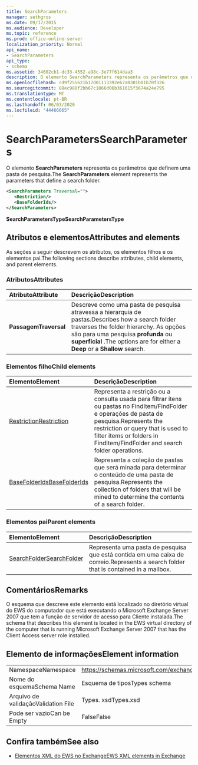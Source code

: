 ```yaml
---
title: SearchParameters
manager: sethgros
ms.date: 09/17/2015
ms.audience: Developer
ms.topic: reference
ms.prod: office-online-server
localization_priority: Normal
api_name:
- SearchParameters
api_type:
- schema
ms.assetid: 34602cb1-dc33-4552-a98c-3e77f614daa3
description: O elemento SearchParameters representa os parâmetros que definem uma pasta de pesquisa.
ms.openlocfilehash: cd9f255621b17d01113392e67a0301b01b70f326
ms.sourcegitcommit: 88ec988f2bb67c1866d06b361615f3674a24e795
ms.translationtype: MT
ms.contentlocale: pt-BR
ms.lasthandoff: 06/03/2020
ms.locfileid: "44466665"
---
```

# <a name="searchparameters"></a><span data-ttu-id="ad8ee-103">SearchParameters</span><span class="sxs-lookup"><span data-stu-id="ad8ee-103">SearchParameters</span></span>

<span data-ttu-id="ad8ee-104">O elemento **SearchParameters** representa os parâmetros que definem uma pasta de pesquisa.</span><span class="sxs-lookup"><span data-stu-id="ad8ee-104">The **SearchParameters** element represents the parameters that define a search folder.</span></span> 
  
```xml
<SearchParameters Traversal="">
   <Restriction/>
   <BaseFolderIds/>
</SearchParameters>
```

 <span data-ttu-id="ad8ee-105">**SearchParametersType**</span><span class="sxs-lookup"><span data-stu-id="ad8ee-105">**SearchParametersType**</span></span>
## <a name="attributes-and-elements"></a><span data-ttu-id="ad8ee-106">Atributos e elementos</span><span class="sxs-lookup"><span data-stu-id="ad8ee-106">Attributes and elements</span></span>

<span data-ttu-id="ad8ee-107">As seções a seguir descrevem os atributos, os elementos filhos e os elementos pai.</span><span class="sxs-lookup"><span data-stu-id="ad8ee-107">The following sections describe attributes, child elements, and parent elements.</span></span>
  
### <a name="attributes"></a><span data-ttu-id="ad8ee-108">Atributos</span><span class="sxs-lookup"><span data-stu-id="ad8ee-108">Attributes</span></span>

|<span data-ttu-id="ad8ee-109">**Atributo**</span><span class="sxs-lookup"><span data-stu-id="ad8ee-109">**Attribute**</span></span>|<span data-ttu-id="ad8ee-110">**Descrição**</span><span class="sxs-lookup"><span data-stu-id="ad8ee-110">**Description**</span></span>|
|:-----|:-----|
|<span data-ttu-id="ad8ee-111">**Passagem**</span><span class="sxs-lookup"><span data-stu-id="ad8ee-111">**Traversal**</span></span> <br/> |<span data-ttu-id="ad8ee-112">Descreve como uma pasta de pesquisa atravessa a hierarquia de pastas.</span><span class="sxs-lookup"><span data-stu-id="ad8ee-112">Describes how a search folder traverses the folder hierarchy.</span></span> <span data-ttu-id="ad8ee-113">As opções são para uma pesquisa **profunda** ou **superficial** .</span><span class="sxs-lookup"><span data-stu-id="ad8ee-113">The options are for either a **Deep** or a **Shallow** search.</span></span>  <br/> |
   
### <a name="child-elements"></a><span data-ttu-id="ad8ee-114">Elementos filho</span><span class="sxs-lookup"><span data-stu-id="ad8ee-114">Child elements</span></span>

|<span data-ttu-id="ad8ee-115">**Elemento**</span><span class="sxs-lookup"><span data-stu-id="ad8ee-115">**Element**</span></span>|<span data-ttu-id="ad8ee-116">**Descrição**</span><span class="sxs-lookup"><span data-stu-id="ad8ee-116">**Description**</span></span>|
|:-----|:-----|
|[<span data-ttu-id="ad8ee-117">Restriction</span><span class="sxs-lookup"><span data-stu-id="ad8ee-117">Restriction</span></span>](restriction.md) <br/> |<span data-ttu-id="ad8ee-118">Representa a restrição ou a consulta usada para filtrar itens ou pastas no FindItem/FindFolder e operações de pasta de pesquisa.</span><span class="sxs-lookup"><span data-stu-id="ad8ee-118">Represents the restriction or query that is used to filter items or folders in FindItem/FindFolder and search folder operations.</span></span>  <br/> |
|[<span data-ttu-id="ad8ee-119">BaseFolderIds</span><span class="sxs-lookup"><span data-stu-id="ad8ee-119">BaseFolderIds</span></span>](basefolderids.md) <br/> |<span data-ttu-id="ad8ee-120">Representa a coleção de pastas que será minada para determinar o conteúdo de uma pasta de pesquisa.</span><span class="sxs-lookup"><span data-stu-id="ad8ee-120">Represents the collection of folders that will be mined to determine the contents of a search folder.</span></span>  <br/> |
   
### <a name="parent-elements"></a><span data-ttu-id="ad8ee-121">Elementos pai</span><span class="sxs-lookup"><span data-stu-id="ad8ee-121">Parent elements</span></span>

|<span data-ttu-id="ad8ee-122">**Elemento**</span><span class="sxs-lookup"><span data-stu-id="ad8ee-122">**Element**</span></span>|<span data-ttu-id="ad8ee-123">**Descrição**</span><span class="sxs-lookup"><span data-stu-id="ad8ee-123">**Description**</span></span>|
|:-----|:-----|
|[<span data-ttu-id="ad8ee-124">SearchFolder</span><span class="sxs-lookup"><span data-stu-id="ad8ee-124">SearchFolder</span></span>](searchfolder.md) <br/> |<span data-ttu-id="ad8ee-125">Representa uma pasta de pesquisa que está contida em uma caixa de correio.</span><span class="sxs-lookup"><span data-stu-id="ad8ee-125">Represents a search folder that is contained in a mailbox.</span></span>  <br/> |
   
## <a name="remarks"></a><span data-ttu-id="ad8ee-126">Comentários</span><span class="sxs-lookup"><span data-stu-id="ad8ee-126">Remarks</span></span>

<span data-ttu-id="ad8ee-127">O esquema que descreve este elemento está localizado no diretório virtual do EWS do computador que está executando o Microsoft Exchange Server 2007 que tem a função de servidor de acesso para Cliente instalada.</span><span class="sxs-lookup"><span data-stu-id="ad8ee-127">The schema that describes this element is located in the EWS virtual directory of the computer that is running Microsoft Exchange Server 2007 that has the Client Access server role installed.</span></span>
  
## <a name="element-information"></a><span data-ttu-id="ad8ee-128">Elemento de informações</span><span class="sxs-lookup"><span data-stu-id="ad8ee-128">Element information</span></span>

|||
|:-----|:-----|
|<span data-ttu-id="ad8ee-129">Namespace</span><span class="sxs-lookup"><span data-stu-id="ad8ee-129">Namespace</span></span>  <br/> |https://schemas.microsoft.com/exchange/services/2006/types  <br/> |
|<span data-ttu-id="ad8ee-130">Nome do esquema</span><span class="sxs-lookup"><span data-stu-id="ad8ee-130">Schema Name</span></span>  <br/> |<span data-ttu-id="ad8ee-131">Esquema de tipos</span><span class="sxs-lookup"><span data-stu-id="ad8ee-131">Types schema</span></span>  <br/> |
|<span data-ttu-id="ad8ee-132">Arquivo de validação</span><span class="sxs-lookup"><span data-stu-id="ad8ee-132">Validation File</span></span>  <br/> |<span data-ttu-id="ad8ee-133">Types. xsd</span><span class="sxs-lookup"><span data-stu-id="ad8ee-133">Types.xsd</span></span>  <br/> |
|<span data-ttu-id="ad8ee-134">Pode ser vazio</span><span class="sxs-lookup"><span data-stu-id="ad8ee-134">Can be Empty</span></span>  <br/> |<span data-ttu-id="ad8ee-135">False</span><span class="sxs-lookup"><span data-stu-id="ad8ee-135">False</span></span>  <br/> |
   
## <a name="see-also"></a><span data-ttu-id="ad8ee-136">Confira também</span><span class="sxs-lookup"><span data-stu-id="ad8ee-136">See also</span></span>



- [<span data-ttu-id="ad8ee-137">Elementos XML do EWS no Exchange</span><span class="sxs-lookup"><span data-stu-id="ad8ee-137">EWS XML elements in Exchange</span></span>](ews-xml-elements-in-exchange.md)

